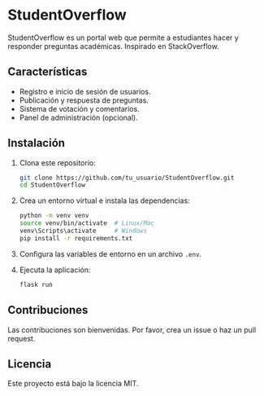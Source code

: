 # StudentOverflow

StudentOverflow es un portal web que permite a estudiantes hacer y responder preguntas académicas. Inspirado en StackOverflow.

## Características
- Registro e inicio de sesión de usuarios.
- Publicación y respuesta de preguntas.
- Sistema de votación y comentarios.
- Panel de administración (opcional).

## Instalación

1. Clona este repositorio:
    ```bash
    git clone https://github.com/tu_usuario/StudentOverflow.git
    cd StudentOverflow
    ```

2. Crea un entorno virtual e instala las dependencias:
    ```bash
    python -m venv venv
    source venv/bin/activate  # Linux/Mac
    venv\Scripts\activate     # Windows
    pip install -r requirements.txt
    ```

3. Configura las variables de entorno en un archivo `.env`.

4. Ejecuta la aplicación:
    ```bash
    flask run
    ```

## Contribuciones
Las contribuciones son bienvenidas. Por favor, crea un issue o haz un pull request.

## Licencia
Este proyecto está bajo la licencia MIT.
